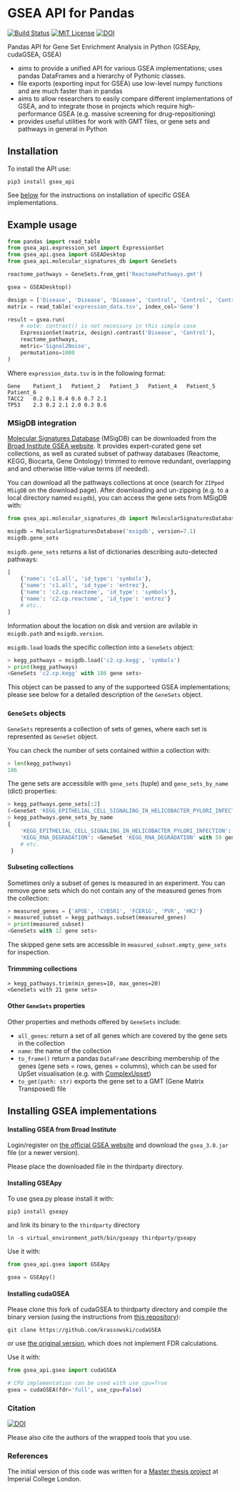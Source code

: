 # GSEA API for Pandas
[![Build Status](https://travis-ci.com/krassowski/gsea-api.svg?branch=master)](https://travis-ci.com/krassowski/gsea-api) 
[![MIT License](https://img.shields.io/badge/license-MIT-blue.svg?style=flat)](http://choosealicense.com/licenses/mit/)
[![DOI](https://zenodo.org/badge/188071398.svg)](https://zenodo.org/badge/latestdoi/188071398)

Pandas API for Gene Set Enrichment Analysis in Python (GSEApy, cudaGSEA, GSEA)

- aims to provide a unified API for various GSEA implementations; uses pandas DataFrames and a hierarchy of Pythonic classes.
- file exports (exporting input for GSEA) use low-level numpy functions and are much faster than in pandas
- aims to allow researchers to easily compare different implementations of GSEA, and to integrate those in projects which require high-performance GSEA (e.g. massive screening for drug-repositioning)
- provides useful utilities for work with GMT files, or gene sets and pathways in general in Python


## Installation

To install the API use:
```
pip3 install gsea_api
```

See [below](#Installing-GSEA-implementations) for the instructions on installation of specific GSEA implementations.

## Example usage

```python
from pandas import read_table
from gsea_api.expression_set import ExpressionSet
from gsea_api.gsea import GSEADesktop
from gsea_api.molecular_signatures_db import GeneSets

reactome_pathways = GeneSets.from_gmt('ReactomePathways.gmt')

gsea = GSEADesktop()

design = ['Disease', 'Disease', 'Disease', 'Control', 'Control', 'Control']
matrix = read_table('expression_data.tsv', index_col='Gene')

result = gsea.run(
    # note: contrast() is not necessary in this simple case
    ExpressionSet(matrix, design).contrast('Disease', 'Control'),
    reactome_pathways,
    metric='Signal2Noise',
    permutations=1000
)
```


Where `expression_data.tsv` is in the following format:

```
Gene	Patient_1	Patient_2	Patient_3	Patient_4	Patient_5	Patient_6
TACC2	0.2	0.1	0.4	0.6	0.7	2.1
TP53	2.3	0.2	2.1	2.0	0.3	0.6
```

### MSigDB integration

[Molecular Signatures Database](https://www.gsea-msigdb.org/gsea/msigdb/index.jsp) (MSigDB) can be downloaded from the [Broad Institute GSEA website](https://www.gsea-msigdb.org/gsea/downloads.jsp). It provides expert-curated gene set collections, as well as curated subset of pathway databases (Reactome, KEGG, Biocarta, Gene Ontology) trimmed to remove redundant, overlapping and and otherwise little-value terms (if needed).

You can download all the pathways collections at once (search for `ZIPped MSigDB` on the download page). After downloading and un-zipping (e.g. to a local directory named `msigdb`), you can access the gene sets from MSigDB with:

```python
from gsea_api.molecular_signatures_db import MolecularSignaturesDatabase

msigdb = MolecularSignaturesDatabase('msigdb', version=7.1)
msigdb.gene_sets
```

`msigdb.gene_sets` returns a list of dictionaries describing auto-detected pathways:

```python
[
    {'name': 'c1.all', 'id_type': 'symbols'},
    {'name': 'c1.all', 'id_type': 'entrez'},
    {'name': 'c2.cp.reactome', 'id_type': 'symbols'},
    {'name': 'c2.cp.reactome', 'id_type': 'entrez'}
    # etc..
]
```

Information about the location on disk and version are avilable in `msigdb.path` and `msigdb.version`.

`msigdb.load` loads the specific collection into a `GeneSets` object:

```python
> kegg_pathways = msigdb.load('c2.cp.kegg', 'symbols')
> print(kegg_pathways)
<GeneSets 'c2.cp.kegg' with 186 gene sets>
```

This object can be passed to any of the supporteed GSEA implementations; please see below for a detailed description of the `GeneSets` object.

### `GeneSets` objects

`GeneSets` represents a collection of sets of genes, where each set is represented as `GeneSet` object.

You can check the number of sets contained within a collection with:

```python
> len(kegg_pathways)
186
```

The gene sets are accessible with `gene_sets` (tuple) and `gene_sets_by_name` (dict) properties:

```python
> kegg_pathways.gene_sets[:2]
(<GeneSet 'KEGG_EPITHELIAL_CELL_SIGNALING_IN_HELICOBACTER_PYLORI_INFECTION' with 68 genes>, <GeneSet 'KEGG_RNA_DEGRADATION' with 59 genes>)
> kegg_pathways.gene_sets_by_name
{
    'KEGG_EPITHELIAL_CELL_SIGNALING_IN_HELICOBACTER_PYLORI_INFECTION': <GeneSet 'KEGG_EPITHELIAL_CELL_SIGNALING_IN_HELICOBACTER_PYLORI_INFECTION' with 68 genes>,
    'KEGG_RNA_DEGRADATION': <GeneSet 'KEGG_RNA_DEGRADATION' with 59 genes>
    # etc.
 }
```

#### Subseting collections

Sometimes only a subset of genes is measured in an experiment. You can remove gene sets which do not contain any of the measured genes from the collection:

```python
> measured_genes = {'APOE', 'CYB5R1', 'FCER1G', 'PVR', 'HK2'}
> measured_subset = kegg_pathways.subset(measured_genes)
> print(measured_subset)
<GeneSets with 12 gene sets>
```

The skipped gene sets are accessible in `measured_subset.empty_gene_sets` for inspection.

#### Trimmming collections

```
> kegg_pathways.trim(min_genes=10, max_genes=20)
<GeneSets with 21 gene sets>
```

#### Other `GeneSets` properties

Other properties and methods offered by `GeneSets` include:
   - `all_genes`: return a set of all genes which are covered by the gene sets in the collection
   - `name`: the name of the collection
   - `to_frame()` return a pandas `DataFrame` describing membership of the genes (gene sets = rows, genes = columns), which can be used for UpSet visualisation (e.g. with [ComplexUpset](https://github.com/krassowski/complex-upset))
   - `to_gmt(path: str)` exports the gene set to a GMT (Gene Matrix Transposed) file

## Installing GSEA implementations

#### Installing GSEA from Broad Institute

Login/register on [the official GSEA website](http://software.broadinstitute.org/gsea/login.jsp) and download the `gsea_3.0.jar` file (or a newer version).

Please place the downloaded file in the thirdparty directory.


#### Installing GSEApy

To use gsea.py please install it with:

```
pip3 install gseapy
```

and link its binary to the `thirdparty` directory
```
ln -s virtual_environment_path/bin/gseapy thirdparty/gseapy
```


Use it with:

```python
from gsea_api.gsea import GSEApy

gsea = GSEApy()
```

#### Installing cudaGSEA

Please clone this fork of cudaGSEA to thirdparty directory and compile the binary version (using the instructions from [this repository](https://github.com/krassowski/cudaGSEA)):

```
git clone https://github.com/krassowski/cudaGSEA
```

or use [the original version](https://github.com/gravitino/cudaGSEA), which does not implement FDR calculations.

Use it with:

```python
from gsea_api.gsea import cudaGSEA

# CPU implementation can be used with use_cpu=True
gsea = cudaGSEA(fdr='full', use_cpu=False)
```

### Citation

[![DOI](https://zenodo.org/badge/188071398.svg)](https://zenodo.org/badge/latestdoi/188071398)

Please also cite the authors of the wrapped tools that you use.


### References

The initial version of this code was written for a [Master thesis project](https://github.com/krassowski/drug-disease-profile-matching) at Imperial College London.
